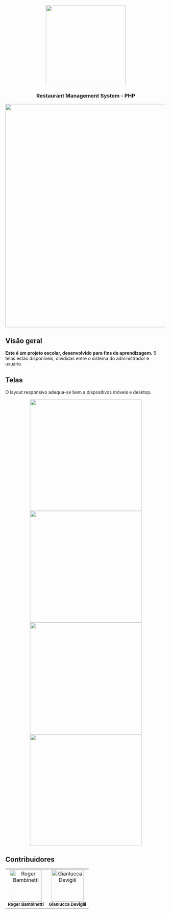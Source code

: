 <h1 align="center">
<img
		width="250"
		src="https://github.com/RogerBambinetti/restaurant-management-system-php/blob/master/preview/logo.png">
</h1>

<h3 align="center">
	Restaurant Management System - PHP
</h3>

<p align="center">
<img
		width="700"
		src="https://github.com/RogerBambinetti/restaurant-management-system-php/blob/master/preview/Screenshot0.png">
</p>


## Visão geral

**Este é um projeto escolar, desenvolvido para fins de aprendizagem.** 5 telas estão disponíveis, divididas entre o sistema do administrador e usuário.


## Telas

O layout responsivo adequa-se bem a dispositivos móveis e desktop.

<p align="center">
<img
		width="350"
		src="https://github.com/RogerBambinetti/restaurant-management-system-php/blob/master/preview/Screenshot1.png">
<img
		width="350"
		src="https://github.com/RogerBambinetti/restaurant-management-system-php/blob/master/preview/Screenshot2.png">
<img
		width="350"
		src="https://github.com/RogerBambinetti/restaurant-management-system-php/blob/master/preview/Screenshot3.png">
<img
		width="350"
		src="https://github.com/RogerBambinetti/restaurant-management-system-php/blob/master/preview/Screenshot4.png">
</p>


## Contribuidores

<table>
  <tr>
<td align="center"><a href="https://github.com/RogerBambinetti"><img src="https://avatars0.githubusercontent.com/u/50684839?s=460&v=4" width="100px;" alt="Roger Bambinetti"/><br /><sub><b>Roger Bambinetti</b></sub></a></td>
<td align="center"><a href="https://github.com/GDevigili"><img src="https://avatars1.githubusercontent.com/u/32719864?s=460&u=18cc273e096eeba09a2e6fd570c7e06857c7a51f&v=4" width="100px;" alt="Gianlucca Devigili"/><br /><sub><b>Gianlucca Devigili</b></sub></a></td>
  </tr>
</table>
